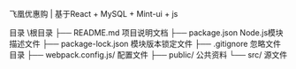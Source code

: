 飞凰优惠购
    | 基于React + MySQL + Mint-ui + js


目录
    \根目录
├── README.md                   项目说明文档
├── package.json                Node.js模块描述文件
├── package-lock.json           模块版本锁定文件
├── .gitignore                  忽略文件目录
├── webpack.config.js/                         配置文件
├── public/                         公共资料
└── src/                            源文件